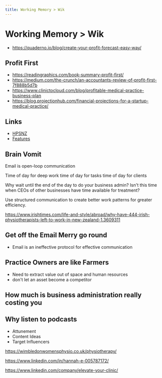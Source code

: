 ```yaml
---
title: Working Memory > Wik
---
```


# Working Memory > Wik

- https://quaderno.io/blog/create-your-profit-forecast-easy-way/

## Profit First

- https://readingraphics.com/book-summary-profit-first/
- https://medium.com/the-crunch/an-accountants-review-of-profit-first-7f888b5d7b
- https://www.clinictocloud.com/blog/profitable-medical-practice-business-plan
- https://blog.projectionhub.com/financial-projections-for-a-startup-medical-practice/

## Links

- [HPSNZ](https://www.google.com/search?q=HPSNZ+gensolve&oq=hp&aqs=chrome.0.69i59j69i57j0l4j69i60l2.3441j0j4&sourceid=chrome&ie=UTF-8)
- [Features](chrome-extension://klbibkeccnjlkjkiokjodocebajanakg/suspended.html#ttl=PT%20%2F%20Support%20Team%20Top%20of%20the%20Charts%20-%20Google%20Sheets&pos=0&uri=https://docs.google.com/spreadsheets/d/1ZS9Kg0S2je1Gy9KCHfQdA1cTT5M66FBF8VMuNCp6ZSI/edit#gid=0)

## Brain Vomit

Email is open-loop communication

Time of day for deep work
time of day for tasks
time of day for clients

Why wait until the end of the day to do your business admin? Isn't this time when CEOs of other businesses have time available for treatment?

Use structured communication to create better work patterns for greater efficiency.

https://www.irishtimes.com/life-and-style/abroad/why-have-444-irish-physiotherapists-left-to-work-in-new-zealand-1.3609311

## Get off the Email Merry go round

- Email is an ineffective protocol for effective communication

## Practice Owners are like Farmers

- Need to extract value out of space and human resources
- don't let an asset become a competitor

## How much is business administration really costing you

## Why listen to podcasts

- Attunement
- Content Ideas
- Target Influencers

https://wimbledonwomensphysio.co.uk/physiotherapy/

https://www.linkedin.com/in/hannah-e-005787172/

https://www.linkedin.com/company/elevate-your-clinic/
